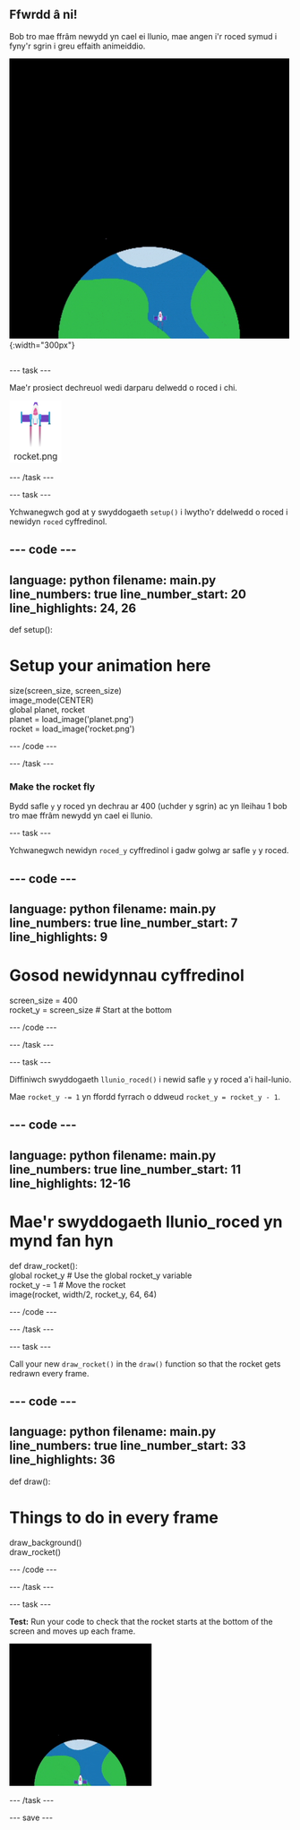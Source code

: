 ## Ffwrdd â ni!

<div style="display: flex; flex-wrap: wrap">
<div style="flex-basis: 200px; flex-grow: 1; margin-right: 15px;">
Bob tro mae ffrâm newydd yn cael ei llunio, mae angen i'r roced symud i fyny'r sgrin i greu effaith animeiddio.
</div>
<div>

![Roced yn hedfan ar gyflymder cyson o waelod y sgrin i'r brig.](images/fly.gif){:width="300px"}

</div>
</div>

--- task ---

Mae'r prosiect dechreuol wedi darparu delwedd o roced i chi.

![Image of the rocket in the code editor image gallery.](images/rocket_image.png)

--- /task ---

--- task ---

Ychwanegwch god at y swyddogaeth `setup()` i lwytho'r ddelwedd o roced i newidyn `roced` cyffredinol.

--- code ---
---
language: python filename: main.py line_numbers: true line_number_start: 20
line_highlights: 24, 26
---

def setup():   
# Setup your animation here   
size(screen_size, screen_size)   
image_mode(CENTER)   
global planet, rocket   
planet = load_image('planet.png')    
rocket = load_image('rocket.png')

--- /code ---

--- /task ---

### Make the rocket fly

Bydd safle `y` y roced yn dechrau ar 400 (uchder y sgrin) ac yn lleihau 1 bob tro mae ffrâm newydd yn cael ei llunio.

--- task ---

Ychwanegwch newidyn `roced_y` cyffredinol i gadw golwg ar safle `y` y roced.

--- code ---
---
language: python filename: main.py line_numbers: true line_number_start: 7
line_highlights: 9
---

# Gosod newidynnau cyffredinol
screen_size = 400    
rocket_y = screen_size  # Start at the bottom

--- /code ---

--- /task ---

--- task ---

Diffiniwch swyddogaeth `llunio_roced()` i newid safle `y` y roced a'i hail-lunio.

Mae `rocket_y -= 1` yn ffordd fyrrach o ddweud `rocket_y = rocket_y - 1`.

--- code ---
---
language: python filename: main.py line_numbers: true line_number_start: 11
line_highlights: 12-16
---

# Mae'r swyddogaeth llunio_roced yn mynd fan hyn
def draw_rocket():   
global rocket_y  # Use the global rocket_y variable    
rocket_y -= 1  # Move the rocket    
image(rocket, width/2, rocket_y, 64, 64)


--- /code ---

--- /task ---

--- task ---

Call your new `draw_rocket()` in the `draw()` function so that the rocket gets redrawn every frame.

--- code ---
---
language: python filename: main.py line_numbers: true line_number_start: 33
line_highlights: 36
---

def draw():   
# Things to do in every frame   
draw_background()   
draw_rocket()


--- /code ---

--- /task ---

--- task ---

**Test:** Run your code to check that the rocket starts at the bottom of the screen and moves up each frame.

![Animation of the rocket flying half way up the screen.](images/rocket_fly.gif)

--- /task ---

--- save ---
